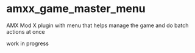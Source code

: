 # amxx_game_master_menu
 AMX Mod X plugin with menu that helps manage the game and do batch actions at once

work in progress
